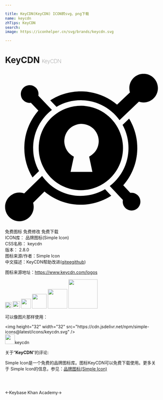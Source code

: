 ```yaml
---

title: KeyCDN(KeyCDN) ICON转svg、png下载
name: keycdn
zhTips: KeyCDN
search: 
image: https://iconhelper.cn/svg/brands/keycdn.svg

---
```


# KeyCDN  <small style="font-size: 60%;font-weight: 100">KeyCDN</small>

<div id="svg" class="svg-wrap">
<svg role="img" viewBox="0 0 24 24" xmlns="http://www.w3.org/2000/svg"><title>KeyCDN icon</title><path d="M2.305 19.065c.226.01.454.04.667.12v-.003l.032.012 2.81-2.74.102.137c.146.2.3.38.464.56l.06.068c.043.043.077.086.12.13l.326.325.077.07.07.06c1.305 1.107 2.937 1.734 4.655 1.777 1.417.034 2.8-.326 4.01-1.04l.216.224c.25.266.507.533.756.8-1.495.96-3.23 1.442-5.017 1.4-2.01-.053-3.926-.774-5.463-2.063l.01-.016-1.803 1.777c.067.21.093.43.096.65 0 1.242-1.006 2.248-2.247 2.248S0 22.552 0 21.31c0-1.24 1.005-2.246 2.246-2.246h.058zM19.48 7.477c.885 1.452 1.323 3.127 1.28 4.828-.05 2.08-.833 4.063-2.208 5.618l.01.01 1.107 1.176c.446-.06.892.094 1.202.42.524.558.507 1.435-.052 1.967-.558.524-1.435.507-1.967-.052-.31-.326-.438-.782-.352-1.22-.514-.55-1.425-1.52-1.95-2.07l-.11-.12.128-.103c.335-.266.644-.558.928-.885 1.177-1.323 1.838-3.006 1.88-4.776.035-1.34-.283-2.653-.927-3.813l1.03-.98zM3.828 2.226c.395-.006.765.15 1.04.432.31.326.44.782.353 1.22L7.35 6.11l-.128.104c-.335.266-.644.558-.928.885-1.177 1.322-1.838 3.005-1.89 4.775-.034 1.34.283 2.654.928 3.822l-1.022.996c-.893-1.46-1.34-3.135-1.288-4.853.044-2.068.85-4.066 2.204-5.622L4.053 4.994c-.447.06-.893-.095-1.203-.42-.524-.56-.507-1.436.052-1.968.217-.204.497-.335.794-.37.044-.006.09-.007.133-.01zM21.753.442C22.993.442 24 1.448 24 2.69s-1.006 2.246-2.247 2.246c-.24.003-.474-.04-.7-.112l-.002.002-.033-.012-3.05 2.895-.102-.138c-.163-.215-.344-.43-.533-.627l-.034-.043-.266-.266-.12-.103-.077-.07-.06-.05-.077-.07c-1.297-1.09-2.92-1.71-4.62-1.752-1.418-.033-2.8.32-4.004 1.04l-.98-1.022c1.496-.962 3.23-1.443 5.017-1.4 2.01.052 3.927.773 5.464 2.07h.017l2.02-1.917c-.07-.216-.1-.443-.103-.67 0-1.242 1.006-2.248 2.247-2.248zM11.96 5.458c.254 0 .507.02.76.05 3.624.455 6.192 3.762 5.746 7.387-.455 3.625-3.762 6.193-7.387 5.747-3.626-.455-6.194-3.762-5.748-7.387.432-3.363 3.258-5.785 6.628-5.797zm-.1 2.84c-1.466.116-2.528 1.226-2.566 2.7.027 1.053.565 1.94 1.505 2.425l-.512 2.4h3.423l-.51-2.4c.935-.507 1.49-1.346 1.505-2.423-.02-1.522-1.198-2.668-2.706-2.706l-.14.004zm.052-.016h-.01H11.912z"/></svg>
</div>
<detail full-name='keycdn'></detail>

<div class="detail-page">
<p>
<span><span class="badge-success badge">免费图标</span> <span class="badge-success badge">免费修改</span>  <span class="badge-success badge">免费下载</span> </span>
<br/>
<span>
ICON库：
<span class="badge-secondary badge">品牌图标(Simple Icon)</span> 
</span>
<br/>
<span>
CSS名称：
<span class="badge-secondary badge">keycdn</span> 
</span>

<br/>
<span>
版本：
<span class="badge-secondary badge">2.8.0</span> 
</span>
<br/>
<span>图标来源/作者：<span class="badge-light badge">Simple Icon</span></span> 
<br/>
<span class="zh-detail">中文描述：<span class="badge-primary badge">KeyCDN</span><span class="help-link"><span>帮助改进</span>(<a href="https://gitee.com/liuwave/icon-helper/edit/master/json/brands/keycdn.json" target="_blank" rel="noopener noreferrer">gitee</a><a href="https://github.com/liuwave/icon-helper/edit/master/json/brands/keycdn.json" target="_blank" rel="noopener noreferrer">github</a></span>)</span><br/>
</p>
</div><div class="description description alert alert-light"><p>图标来源地址：<a href="https://www.keycdn.com/logos" target="_blank" rel="noopener noreferrer">https://www.keycdn.com/logos</a></p></div>
<div class="alert alert-dark">
<img height="21" width="21" src="https://cdn.jsdelivr.net/npm/simple-icons@latest/icons/keycdn.svg" />
<img height="24" width="24" src="https://cdn.jsdelivr.net/npm/simple-icons@latest/icons/keycdn.svg" />
<img height="32" width="32" src="https://cdn.jsdelivr.net/npm/simple-icons@latest/icons/keycdn.svg" />
<img height="48" width="48" src="https://cdn.jsdelivr.net/npm/simple-icons@latest/icons/keycdn.svg" />
<img height="64" width="64" src="https://cdn.jsdelivr.net/npm/simple-icons@latest/icons/keycdn.svg" />
<img height="96" width="96" src="https://cdn.jsdelivr.net/npm/simple-icons@latest/icons/keycdn.svg" />

</div>
<div>
  <p>可以像图片那样使用：    
  </p>
  <div class="alert alert-primary" style="font-size: 14px">
    &lt;img height="32" width="32" src="https://cdn.jsdelivr.net/npm/simple-icons@latest/icons/keycdn.svg" /&gt;
    <copy-btn content='<img height="32" width="32" src="https://cdn.jsdelivr.net/npm/simple-icons@latest/icons/keycdn.svg" />'></copy-btn>
  </div>
  <div class="alert alert-secondary">
    <img height="32" width="32" src="https://cdn.jsdelivr.net/npm/simple-icons@latest/icons/keycdn.svg" />keycdn
    <copy-btn content="keycdn" btn-title="复制图标名称"></copy-btn>
  </div>
</div>
<div class="icon-detail__container">
<p>关于“<b>KeyCDN</b>”的评论:</p>
</div>
<Vssue title="关于“KeyCDN”的评论" />
<div><p>Simple Icon是一个免费的品牌图标库。图标KeyCDN可以免费下载使用。更多关于  Simple Icon的信息，参见：<a target="_blank" href="https://iconhelper.cn/brands.html">品牌图标(Simple Icon)</a>
</p></div>


<div style="padding:2rem 0 " class="page-nav"><p class="inner"><span class="prev">←<router-link to="/icon/keybase.html">Keybase</router-link></span> <span class="next"><router-link to="/icon/khan-academy.html">Khan Academy</router-link>→</span></p></div>
